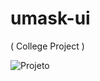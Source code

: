 # umask-ui
( College Project )


![Projeto](https://github.com/hsjferson/umask-ui/blob/master/src/img/projeto.gif)
